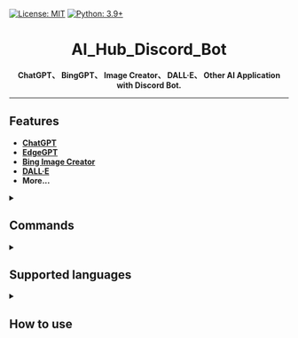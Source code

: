[![License: MIT](https://img.shields.io/badge/License-MIT-blue.svg)](https://opensource.org/licenses/MIT)
[![Python: 3.9+](https://img.shields.io/badge/python-3.9+-blue.svg)]()

<div align="center">

# AI_Hub_Discord_Bot
**ChatGPT、 BingGPT、 Image Creator、 DALL·E、 Other AI Application with Discord Bot.**

</div>

---

## Features
- **[ChatGPT](https://github.com/acheong08/ChatGPT)**<br>
- **[EdgeGPT](https://github.com/acheong08/EdgeGPT#image-generator)**<br>
- **[Bing Image Creator](https://github.com/acheong08/EdgeGPT#chatbot)**<br>
- **[DALL·E](https://platform.openai.com/docs/api-reference/images)**<br>
- **More...**

<details>
  <summary>

## Commands

  </summary>

```
[ChatGPT]:
	/gpt:
	   + <prompts [對話]>
	   + <api_key [OpenAI的API Key]>
	   + <role [用戶(默認), 系統, 助手]>
	   + <engine [gpt-3.5-turbo(默認), gpt-4, gpt-4-32k]>
	   + <top_p>
	   + <temperature>
	   + <presence_penalty>
	   + <frequency_penalty>
	   + <reply_count>
	   + coming soon...
	Ex1: /gpt 系統 Hello~
	Ex2: /gpt Please give me the table of xxx

[EdgeGPT]:
	/gpt4:
	   + <prompts [對話]>
	   + <role [創意, 平衡(默認), 精確]>
	Ex1: /gpt4 精確 Let me know what's hot in Taiwan today
	Ex2: /gpt4 Implement the Caesar Cipher using Python

[Bing Image Creator]:
	/img:
	   + <prompts [圖片描述]>
	   + <width>
	   + <height>
	Ex1: /img An owl spitting fire

[DALL·E]:
	/dall:
	   + <prompts [圖片描述]>
	   + <api_key [OpenAI的API Key]>
	   + <parameter>
	   + <size>

More...
```

</details>

<details>
  <summary>

## Supported languages

  </summary>

- **Chinese**
- **English** (coming soon...)

</details>

<details>
  <summary>
  
## How to use

  </summary>

**1. [Set Environment Variables(not necessary)](https://github.com/Lin-Rexter/AI_Hub_Discord-Bot/blob/ea98ad2d15728017ecd56fe7e5e870f7e76dd1eb/.env)**<br>
**2. [Install Poetry](https://python-poetry.org/docs/)**<br>
**3. Run `poetry shell`**<br>
**4. Run `poetry install`**<br>
**5. Run `python ./bot.py` or `poetry run python ./bot.py`**<br>

</details>

